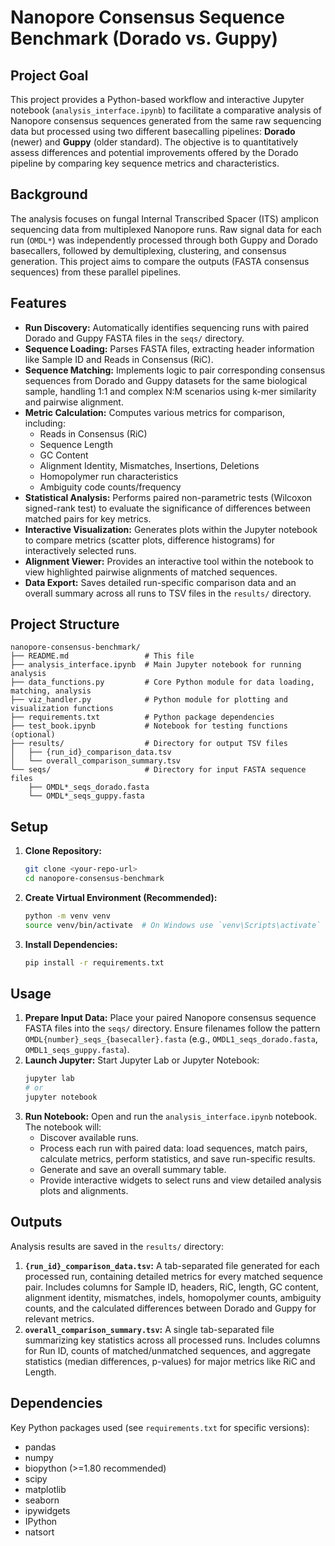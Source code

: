 # Nanopore Consensus Sequence Benchmark (Dorado vs. Guppy)

## Project Goal

This project provides a Python-based workflow and interactive Jupyter notebook (`analysis_interface.ipynb`) to facilitate a comparative analysis of Nanopore consensus sequences generated from the same raw sequencing data but processed using two different basecalling pipelines: **Dorado** (newer) and **Guppy** (older standard). The objective is to quantitatively assess differences and potential improvements offered by the Dorado pipeline by comparing key sequence metrics and characteristics.

## Background

The analysis focuses on fungal Internal Transcribed Spacer (ITS) amplicon sequencing data from multiplexed Nanopore runs. Raw signal data for each run (`OMDL*`) was independently processed through both Guppy and Dorado basecallers, followed by demultiplexing, clustering, and consensus generation. This project aims to compare the outputs (FASTA consensus sequences) from these parallel pipelines.

## Features

* **Run Discovery:** Automatically identifies sequencing runs with paired Dorado and Guppy FASTA files in the `seqs/` directory.
* **Sequence Loading:** Parses FASTA files, extracting header information like Sample ID and Reads in Consensus (RiC).
* **Sequence Matching:** Implements logic to pair corresponding consensus sequences from Dorado and Guppy datasets for the same biological sample, handling 1:1 and complex N:M scenarios using k-mer similarity and pairwise alignment.
* **Metric Calculation:** Computes various metrics for comparison, including:
    * Reads in Consensus (RiC) 
    * Sequence Length 
    * GC Content 
    * Alignment Identity, Mismatches, Insertions, Deletions 
    * Homopolymer run characteristics 
    * Ambiguity code counts/frequency 
* **Statistical Analysis:** Performs paired non-parametric tests (Wilcoxon signed-rank test) to evaluate the significance of differences between matched pairs for key metrics.
* **Interactive Visualization:** Generates plots within the Jupyter notebook to compare metrics (scatter plots, difference histograms) for interactively selected runs.
* **Alignment Viewer:** Provides an interactive tool within the notebook to view highlighted pairwise alignments of matched sequences.
* **Data Export:** Saves detailed run-specific comparison data and an overall summary across all runs to TSV files in the `results/` directory.

## Project Structure

```
nanopore-consensus-benchmark/
├── README.md                 # This file
├── analysis_interface.ipynb  # Main Jupyter notebook for running analysis
├── data_functions.py         # Core Python module for data loading, matching, analysis
├── viz_handler.py            # Python module for plotting and visualization functions
├── requirements.txt          # Python package dependencies
├── test_book.ipynb           # Notebook for testing functions (optional)
├── results/                  # Directory for output TSV files
│   ├── {run_id}_comparison_data.tsv
│   └── overall_comparison_summary.tsv
└── seqs/                     # Directory for input FASTA sequence files
    ├── OMDL*_seqs_dorado.fasta
    └── OMDL*_seqs_guppy.fasta
```

## Setup

1.  **Clone Repository:**
    ```bash
    git clone <your-repo-url>
    cd nanopore-consensus-benchmark
    ```
2.  **Create Virtual Environment (Recommended):**
    ```bash
    python -m venv venv
    source venv/bin/activate  # On Windows use `venv\Scripts\activate`
    ```
3.  **Install Dependencies:**
    ```bash
    pip install -r requirements.txt
    ```

## Usage

1.  **Prepare Input Data:** Place your paired Nanopore consensus sequence FASTA files into the `seqs/` directory. Ensure filenames follow the pattern `OMDL{number}_seqs_{basecaller}.fasta` (e.g., `OMDL1_seqs_dorado.fasta`, `OMDL1_seqs_guppy.fasta`).
2.  **Launch Jupyter:** Start Jupyter Lab or Jupyter Notebook:
    ```bash
    jupyter lab
    # or
    jupyter notebook
    ```
3.  **Run Notebook:** Open and run the `analysis_interface.ipynb` notebook. The notebook will:
    * Discover available runs.
    * Process each run with paired data: load sequences, match pairs, calculate metrics, perform statistics, and save run-specific results.
    * Generate and save an overall summary table.
    * Provide interactive widgets to select runs and view detailed analysis plots and alignments.

## Outputs

Analysis results are saved in the `results/` directory:

1.  **`{run_id}_comparison_data.tsv`:** A tab-separated file generated for each processed run, containing detailed metrics for every matched sequence pair. Includes columns for Sample ID, headers, RiC, length, GC content, alignment identity, mismatches, indels, homopolymer counts, ambiguity counts, and the calculated differences between Dorado and Guppy for relevant metrics.
2.  **`overall_comparison_summary.tsv`:** A single tab-separated file summarizing key statistics across all processed runs. Includes columns for Run ID, counts of matched/unmatched sequences, and aggregate statistics (median differences, p-values) for major metrics like RiC and Length.

## Dependencies

Key Python packages used (see `requirements.txt` for specific versions):

* pandas
* numpy
* biopython (>=1.80 recommended)
* scipy
* matplotlib
* seaborn
* ipywidgets
* IPython
* natsort
